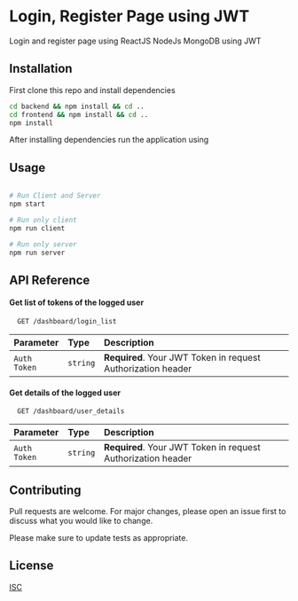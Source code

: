 # Login, Register Page using JWT

Login and register page using ReactJS NodeJs MongoDB using JWT

## Installation

First clone this repo and install dependencies 

```bash
cd backend && npm install && cd ..
cd frontend && npm install && cd ..
npm install
```
After installing dependencies run the application using
## Usage

```bash

# Run Client and Server
npm start

# Run only client
npm run client

# Run only server
npm run server
```

## API Reference

#### Get list of tokens of the logged user

```http
  GET /dashboard/login_list
```

| Parameter | Type     | Description                |
| :-------- | :------- | :------------------------- |
| `Auth Token` | `string` | **Required**. Your JWT Token in request Authorization header |

#### Get details of the logged user

```http
  GET /dashboard/user_details
```

| Parameter | Type     | Description                       |
| :-------- | :------- | :-------------------------------- |
| `Auth Token`      | `string` | **Required**. Your JWT Token in request Authorization header |

## Contributing
Pull requests are welcome. For major changes, please open an issue first to discuss what you would like to change.

Please make sure to update tests as appropriate.

## License
[ISC](https://choosealicense.com/licenses/ISC/)